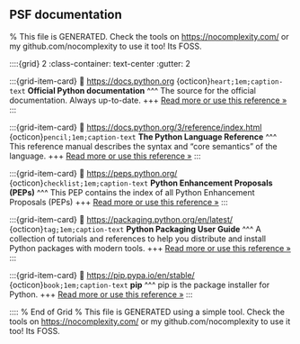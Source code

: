 ## PSF documentation  

% This file is GENERATED. Check the tools on https://nocomplexity.com/ or my github.com/nocomplexity to use it too! Its FOSS. 

::::{grid} 2
:class-container: text-center
:gutter: 2

:::{grid-item-card}
:link: https://docs.python.org 
{octicon}`heart;1em;caption-text` **Official Python documentation**
^^^
The source for the official documentation. Always up-to-date.
+++
[Read more or use this reference »](https://docs.python.org)
:::


:::{grid-item-card}
:link: https://docs.python.org/3/reference/index.html 
{octicon}`pencil;1em;caption-text` **The Python Language Reference**
^^^
This reference manual describes the syntax and “core semantics” of the language.
+++
[Read more or use this reference »](https://docs.python.org/3/reference/index.html)
:::


:::{grid-item-card}
:link: https://peps.python.org/ 
{octicon}`checklist;1em;caption-text` **Python Enhancement Proposals (PEPs)**
^^^
This PEP contains the index of all Python Enhancement Proposals (PEPs)
+++
[Read more or use this reference »](https://peps.python.org/)
:::


:::{grid-item-card}
:link: https://packaging.python.org/en/latest/ 
{octicon}`tag;1em;caption-text` **Python Packaging User Guide**
^^^
A collection of tutorials and references to help you distribute and install Python packages with modern tools.
+++
[Read more or use this reference »](https://packaging.python.org/en/latest/)
:::


:::{grid-item-card}
:link: https://pip.pypa.io/en/stable/ 
{octicon}`book;1em;caption-text` **pip**
^^^
pip is the package installer for Python.
+++
[Read more or use this reference »](https://pip.pypa.io/en/stable/)
:::


:::: 
 % End of Grid 
% This file is GENERATED using a simple tool. Check the tools on https://nocomplexity.com/ or my github.com/nocomplexity to use it too! Its FOSS. 

